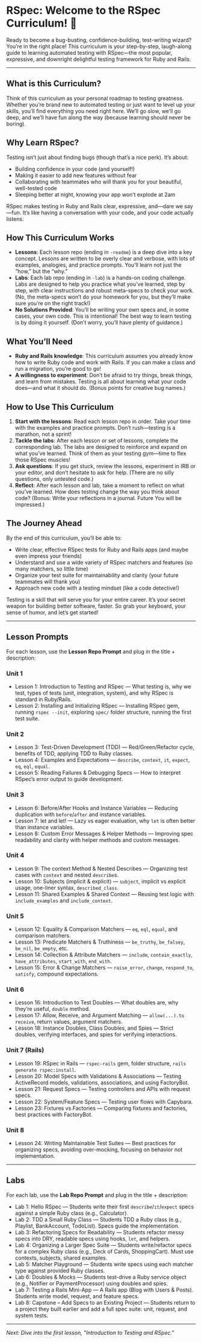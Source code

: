# RSpec: Welcome to the RSpec Curriculum! 🎉

Ready to become a bug-busting, confidence-building, test-writing wizard? You’re in the right place! This curriculum is your step-by-step, laugh-along guide to learning automated testing with RSpec—the most popular, expressive, and downright delightful testing framework for Ruby and Rails.

---

## What is this Curriculum?

Think of this curriculum as your personal roadmap to testing greatness. Whether you’re brand new to automated testing or just want to level up your skills, you’ll find everything you need right here. We’ll go slow, we’ll go deep, and we’ll have fun along the way (because learning should never be boring).

## Why Learn RSpec?

Testing isn’t just about finding bugs (though that’s a nice perk). It’s about:

- Building confidence in your code (and yourself!)
- Making it easier to add new features without fear
- Collaborating with teammates who will thank you for your beautiful, well-tested code
- Sleeping better at night, knowing your app won’t explode at 2am

RSpec makes testing in Ruby and Rails clear, expressive, and—dare we say—fun. It’s like having a conversation with your code, and your code actually listens.

## How This Curriculum Works

- **Lessons**: Each lesson repo (ending in `-readme`) is a deep dive into a key concept. Lessons are written to be overly clear and verbose, with lots of examples, analogies, and practice prompts. You’ll learn not just the “how,” but the “why.”
- **Labs**: Each lab repo (ending in `-lab`) is a hands-on coding challenge. Labs are designed to help you practice what you’ve learned, step by step, with clear instructions and robust meta-specs to check your work. (No, the meta-specs won’t do your homework for you, but they’ll make sure you’re on the right track!)
- **No Solutions Provided**: You’ll be writing your own specs and, in some cases, your own code. This is intentional! The best way to learn testing is by doing it yourself. (Don’t worry, you’ll have plenty of guidance.)

## What You’ll Need

- **Ruby and Rails knowledge**: This curriculum assumes you already know how to write Ruby code and work with Rails. If you can make a class and run a migration, you’re good to go!
- **A willingness to experiment**: Don’t be afraid to try things, break things, and learn from mistakes. Testing is all about learning what your code does—and what it should do. (Bonus points for creative bug names.)

## How to Use This Curriculum

1. **Start with the lessons**: Read each lesson repo in order. Take your time with the examples and practice prompts. Don’t rush—testing is a marathon, not a sprint!
2. **Tackle the labs**: After each lesson or set of lessons, complete the corresponding lab. The labs are designed to reinforce and expand on what you’ve learned. Think of them as your testing gym—time to flex those RSpec muscles!
3. **Ask questions**: If you get stuck, review the lessons, experiment in IRB or your editor, and don’t hesitate to ask for help. (There are no silly questions, only untested code.)
4. **Reflect**: After each lesson and lab, take a moment to reflect on what you’ve learned. How does testing change the way you think about code? (Bonus: Write your reflections in a journal. Future You will be impressed.)

## The Journey Ahead

By the end of this curriculum, you’ll be able to:

- Write clear, effective RSpec tests for Ruby and Rails apps (and maybe even impress your friends)
- Understand and use a wide variety of RSpec matchers and features (so many matchers, so little time)
- Organize your test suite for maintainability and clarity (your future teammates will thank you)
- Approach new code with a testing mindset (like a code detective!)

Testing is a skill that will serve you for your entire career. It’s your secret weapon for building better software, faster. So grab your keyboard, your sense of humor, and let’s get started!

---

## Lesson Prompts

For each lesson, use the **Lesson Repo Prompt** and plug in the title + description:

### Unit 1

- Lesson 1: Introduction to Testing and RSpec — What testing is, why we test, types of tests (unit, integration, system), and why RSpec is standard in Ruby/Rails.
- Lesson 2: Installing and Initializing RSpec — Installing RSpec gem, running `rspec --init`, exploring `spec/` folder structure, running the first test suite.

### Unit 2

- Lesson 3: Test-Driven Development (TDD) — Red/Green/Refactor cycle, benefits of TDD, applying TDD to Ruby classes.
- Lesson 4: Examples and Expectations — `describe`, `context`, `it`, `expect`, `eq`, `eql`, `equal`.
- Lesson 5: Reading Failures & Debugging Specs — How to interpret RSpec’s error output to guide development.

### Unit 3

- Lesson 6: Before/After Hooks and Instance Variables — Reducing duplication with `before`/`after` and instance variables.
- Lesson 7: let and let! — Lazy vs eager evaluation, why `let` is often better than instance variables.
- Lesson 8: Custom Error Messages & Helper Methods — Improving spec readability and clarity with helper methods and custom messages.

### Unit 4

- Lesson 9: The context Method & Nested Describes — Organizing test cases with `context` and nested `describe`s.
- Lesson 10: Subjects (implicit & explicit) — `subject`, implicit vs explicit usage, one-liner syntax, `described_class`.
- Lesson 11: Shared Examples & Shared Context — Reusing test logic with `include_examples` and `include_context`.

### Unit 5

- Lesson 12: Equality & Comparison Matchers — `eq`, `eql`, `equal`, and comparison matchers.
- Lesson 13: Predicate Matchers & Truthiness — `be_truthy`, `be_falsey`, `be_nil`, `be_empty`, etc.
- Lesson 14: Collection & Attribute Matchers — `include`, `contain_exactly`, `have_attributes`, `start_with`, `end_with`.
- Lesson 15: Error & Change Matchers — `raise_error`, `change`, `respond_to`, `satisfy`, compound expectations.

### Unit 6

- Lesson 16: Introduction to Test Doubles — What doubles are, why they’re useful, `double` method.
- Lesson 17: Allow, Receive, and Argument Matching — `allow(...).to receive`, return values, argument matchers.
- Lesson 18: Instance Doubles, Class Doubles, and Spies — Strict doubles, verifying interfaces, and spies for verifying interactions.

### Unit 7 (Rails)

- Lesson 19: RSpec in Rails — `rspec-rails` gem, folder structure, `rails generate rspec:install`.
- Lesson 20: Model Specs with Validations & Associations — Testing ActiveRecord models, validations, associations, and using FactoryBot.
- Lesson 21: Request Specs — Testing controllers and APIs with request specs.
- Lesson 22: System/Feature Specs — Testing user flows with Capybara.
- Lesson 23: Fixtures vs Factories — Comparing fixtures and factories, best practices with FactoryBot.

### Unit 8

- Lesson 24: Writing Maintainable Test Suites — Best practices for organizing specs, avoiding over-mocking, focusing on behavior not implementation.

---

## Labs

For each lab, use the **Lab Repo Prompt** and plug in the title + description:

- Lab 1: Hello RSpec — Students write their first `describe`/`it`/`expect` specs against a simple Ruby class (e.g., Calculator).
- Lab 2: TDD a Small Ruby Class — Students TDD a Ruby class (e.g., Playlist, BankAccount, TodoList). Specs guide the implementation.
- Lab 3: Refactoring Specs for Readability — Students refactor messy specs into DRY, readable specs using hooks, `let`, and helpers.
- Lab 4: Organizing a Larger Spec Suite — Students write/refactor specs for a complex Ruby class (e.g., Deck of Cards, ShoppingCart). Must use contexts, subjects, shared examples.
- Lab 5: Matcher Playground — Students write specs using each matcher type against provided Ruby classes.
- Lab 6: Doubles & Mocks — Students test-drive a Ruby service object (e.g., Notifier or PaymentProcessor) using doubles and spies.
- Lab 7: Testing a Rails Mini-App — A Rails app (Blog with Users & Posts). Students write model, request, and feature specs.
- Lab 8: Capstone – Add Specs to an Existing Project — Students return to a project they built earlier and add a full spec suite: unit, request, and system tests.

---

*Next: Dive into the first lesson, "Introduction to Testing and RSpec."*
